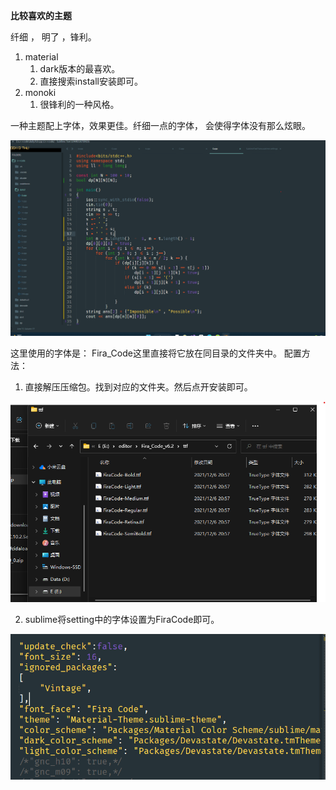 **比较喜欢的主题**

纤细 ， 明了 ，锋利。
1. material 
   1. dark版本的最喜欢。
   2. 直接搜索install安装即可。
2. monoki
   1. 很锋利的一种风格。

一种主题配上字体，效果更佳。纤细一点的字体， 会使得字体没有那么炫眼。

![image-20230302001105550](image-20230302001105550.png)

这里使用的字体是：
Fira_Code这里直接将它放在同目录的文件夹中。
配置方法：
1. 直接解压压缩包。找到对应的文件夹。然后点开安装即可。

![image-20230302001652148](image-20230302001652148.png)

2. sublime将setting中的字体设置为FiraCode即可。

![image-20230302001831134](image-20230302001831134.png)